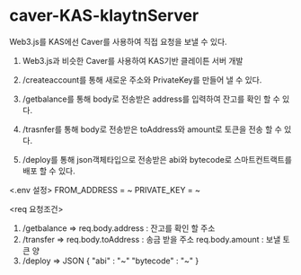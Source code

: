 # caver-KAS-klaytnServer

Web3.js를 KAS에선 Caver를 사용하여 직접 요청을 보낼 수 있다.

1. Web3.js과 비슷한 Caver를 사용하여 KAS기반 클레이튼 서버 개발

2. /createaccount를 통해 새로운 주소와 PrivateKey를 만들어 낼 수 있다.

3. /getbalance를 통해 body로 전송받은 address를 입력하여 잔고를 확인 할 수 있다.

4. /trasnfer를 통해 body로 전송받은 toAddress와 amount로 토큰을 전송 할 수 있다.

5. /deploy를 통해 json객체타입으로 전송받은 abi와 bytecode로 스마트컨트랙트를 배포 할 수 있다.

<.env 설정>
FROM_ADDRESS = ~
PRIVATE_KEY = ~

<req 요청조건>
1. /getbalance => req.body.address : 잔고를 확인 할 주소
2. /transfer => req.body.toAddress : 송금 받을 주소
                req.body.amount : 보낼 토큰 양
3. /deploy => JSON {
                      "abi" : "~"
                      "bytecode" : "~"
                   }

